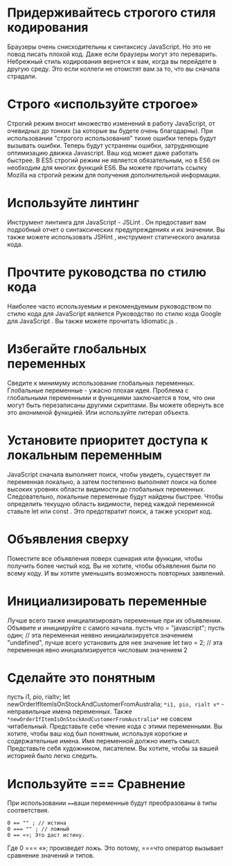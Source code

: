 # Придерживайтесь строгого стиля кодирования
Браузеры очень снисходительны к синтаксису JavaScript. Но это не повод писать плохой код. Даже если браузеры могут это переварить.
Небрежный стиль кодирования вернется к вам, когда вы перейдете в другую среду. Это если коллеги не отомстят вам за то, что вы сначала 
страдали.

# Строго «используйте строгое»
Строгий режим вносит множество изменений в работу JavaScript, от очевидных до тонких (за которые вы будете очень благодарны).
При использовании "строгого использования" тихие ошибки теперь будут вызывать ошибки. Теперь будут устранены ошибки, затрудняющие 
оптимизацию движка Javascript. Ваш код может даже работать быстрее.
В ES5 строгий режим не является обязательным, но в ES6 он необходим для многих функций ES6.
Вы можете прочитать ссылку Mozilla на строгий режим для получения дополнительной информации.
# Используйте линтинг
Инструмент линтинга для JavaScript - JSLint . Он предоставит вам подробный отчет 
о синтаксических предупреждениях и их значении. 
Вы также можете использовать JSHint , инструмент статического анализа кода.

# Прочтите руководства по стилю кода
Наиболее часто используемым и рекомендуемым руководством по стилю кода для JavaScript является Руководство по стилю кода Google для 
JavaScript . Вы также можете прочитать Idiomatic.js .
# Избегайте глобальных переменных
Сведите к минимуму использование глобальных переменных. Глобальные переменные - ужасно плохая идея.
Проблема с глобальными переменными и функциями заключается в том, что они могут быть перезаписаны другими скриптами.
Вы можете обернуть все это анонимной функцией. Или используйте литерал объекта.
# Установите приоритет доступа к локальным переменным
JavaScript сначала выполняет поиск, чтобы увидеть, существует ли переменная локально, а затем постепенно выполняет поиск на более 
высоких уровнях области видимости до глобальных переменных. Следовательно, локальные переменные будут найдены быстрее.
Чтобы определить текущую область видимости, перед каждой переменной ставьте let или const . Это предотвратит поиск, а также ускорит код.
# Объявления сверху
Поместите все объявления поверх сценария или функции, чтобы получить более чистый код. Вы не хотите, чтобы объявления были по всему коду. 
И вы хотите уменьшить возможность повторных заявлений.
# Инициализировать переменные
Лучше всего также инициализировать переменные при их объявлении. Объявите и инициируйте с самого начала.
пусть что = "javascript"; 
пусть один;      // эта переменная неявно инициализируется значением "undefined", лучше всего установить для нее значение
 let two = 2;  // эта переменная явно инициализируется числовым значением 2
# Сделайте это понятным
пусть i1, pio, rialtv; 
let   newOrderIfItemIsOnStockAndCustomerFromAustralia;
`*i1, pio, rialt v*` - неправильные имена переменных. 
Также `*newOrderIfItemIsOnStockAndCustomerFromAustralia*` не совсем читабельный. 
Представьте себе чтение кода с этими переменными. Вы хотите, чтобы ваш код был понятным, используя короткие и содержательные имена. 
Имя переменной должно иметь смысл.
Представьте себя художником, писателем. Вы хотите, чтобы за вашей историей было легко следить.

# Используйте === Сравнение

При использовании `==`ваши переменные будут преобразованы в типы соответствия.
```
0 == "" ; // истина 
0 === "" ; // ложный
0 == «»; Это даст истину.
```
Где 0 === «»; произведет ложь.
Это потому, ===что оператор вызывает сравнение значений и типов.